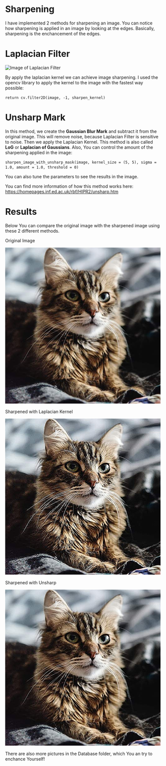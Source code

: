 # Sharpening

I have implemented 2 methods for sharpening an image. You can notice how sharpening is applied in an image by looking at the edges. Basically, sharpening is the enchancement of the edges.

# Laplacian Filter

![Image of Laplacian Filter](https://wikimedia.org/api/rest_v1/media/math/render/svg/beb8b9a493e8b9cf5deccd61bd845a59ea2e62cc)

By apply the laplacian kernel we can achieve image sharpening. I used the opencv library to apply the kernel to the image with the fastest way possible:

    return cv.filter2D(image, -1, sharpen_kernel)
    
# Unsharp Mark
In this method, we create the **Gaussian Blur Mark** and subtract it from the original image. This will remove noise, because Laplacian Filter is sensitive to noise. Then we apply the Laplacian Kernel. This method is also called **LoG** or **Laplacian of Gaussians**. Also, You can control the amount of the sharpening applied in the image:

    sharpen_image_with_unsharp_mask(image, kernel_size = (5, 5), sigma = 1.0, amount = 1.0, threshold = 0)
    
You can also tune the parameters to see the results in the image.

You can find more information of how this method works here: https://homepages.inf.ed.ac.uk/rbf/HIPR2/unsharp.htm

# Results
Below You can compare the original image with the sharpened image using these 2 different methods.

Original Image

![Original Image](https://github.com/kochlisGit/Computer-Vision-Algorithms/blob/master/Sharpening/Database/Cat.jpg)

Sharpened with Laplacian Kernel

![Sharpened Image](https://github.com/kochlisGit/Computer-Vision-Algorithms/blob/master/Sharpening/cat_sharpened_filter.jpg)

Sharpened with Unsharp

![Sharpened Image](https://github.com/kochlisGit/Computer-Vision-Algorithms/blob/master/Sharpening/cat_sharpened_unmask.jpg)

There are also more pictures in the Database folder, which You an try to enchance Yourself!
